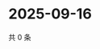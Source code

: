 # 2025-09-16

共 0 条

<!-- BEGIN ZHIHUQUESTIONS -->
<!-- 最后更新时间 Tue Sep 16 2025 23:11:49 GMT+0800 (China Standard Time) -->

<!-- END ZHIHUQUESTIONS -->
